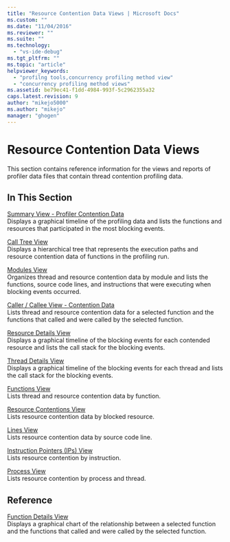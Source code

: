 ```yaml
---
title: "Resource Contention Data Views | Microsoft Docs"
ms.custom: ""
ms.date: "11/04/2016"
ms.reviewer: ""
ms.suite: ""
ms.technology: 
  - "vs-ide-debug"
ms.tgt_pltfrm: ""
ms.topic: "article"
helpviewer_keywords: 
  - "profilng tools,concurrency profiling method view"
  - "concurrency profiling method views"
ms.assetid: be79ec41-f1dd-4984-993f-5c2962355a32
caps.latest.revision: 9
author: "mikejo5000"
ms.author: "mikejo"
manager: "ghogen"
---
```

# Resource Contention Data Views
This section contains reference information for the views and reports of profiler data files that contain thread contention profiling data.  
  
## In This Section  
 [Summary View - Profiler Contention Data](../profiling/resource-contention-data-views.md)  
 Displays a graphical timeline of the profiling data and lists the functions and resources that participated in the most blocking events.  
  
 [Call Tree View](../profiling/call-tree-view-contention-data.md)  
 Displays a hierarchical tree that represents the execution paths and resource contention data of functions in the profiling run.  
  
 [Modules View](../profiling/modules-view-contention-data.md)  
 Organizes thread and resource contention data by module and lists the functions, source code lines, and instructions that were executing when blocking events occurred.  
  
 [Caller / Callee View -  Contention Data](../profiling/caller-callee-view-contention-data.md)  
 Lists thread and resource contention data for a selected function and the functions that called and were called by the selected function.  
  
 [Resource Details View](../profiling/resource-details-view-contention-data.md)  
 Displays a graphical timeline of the blocking events for each contended resource and lists the call stack for the blocking events.  
  
 [Thread Details View](../profiling/thread-details-view-contention-data.md)  
 Displays a graphical timeline of the blocking events for each thread and lists the call stack for the blocking events.  
  
 [Functions View](../profiling/functions-view-contention-data.md)  
 Lists thread and resource contention data by function.  
  
 [Resource Contentions View](../profiling/resource-contentions-view-contention-data.md)  
 Lists resource contention data by blocked resource.  
  
 [Lines View](../profiling/lines-view-contention-data.md)  
 Lists resource contention data by source code line.  
  
 [Instruction Pointers (IPs) View](../profiling/instruction-pointers-ips-view-contention-data.md)  
 Lists resource contention by instruction.  
  
 [Process View](../profiling/process-view-contention-data.md)  
 Lists resource contention by process and thread.  
  
## Reference  
 [Function Details View](../profiling/function-details-view.md)  
 Displays a graphical chart of the relationship between a selected function and the functions that called and were called by the selected function.